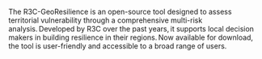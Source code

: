 The R3C-GeoResilience is an open-source tool designed to assess territorial vulnerability through a comprehensive multi-risk analysis. Developed by R3C over the past years, it supports local decision makers in building resilience in their regions. Now available for download, the tool is user-friendly and accessible to a broad range of users. 
